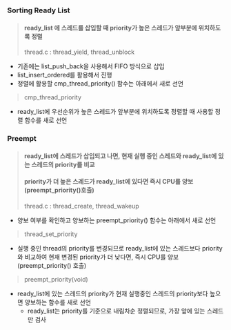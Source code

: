 ### Sorting Ready List

> #### ready_list 에 스레드를 삽입할 때 priority가 높은 스레드가 앞부분에 위치하도록 정렬
> thread.c : thread_yield, thread_unblock

- 기존에는 list_push_back을 사용해서 FIFO 방식으로 삽입
- list_insert_ordered를 활용해서 진행
- 정렬에 활용할 cmp_thread_priority() 함수는 아래에서 새로 선언

> cmp_thread_priority

- ready_list에 우선순위가 높은 스레드가 앞부분에 위치하도록 정렬할 때 사용할 정렬 함수를 새로 선언

### Preempt

> #### ready_list에 스레드가 삽입되고 나면, 현재 실행 중인 스레드와 ready_list에 있는 스레드의 priority를 비교
> #### priority가 더 높은 스레드가 ready_list에 있다면 즉시 CPU를 양보 (preempt_priority()호출)
> thread.c : thread_create, thread_wakeup

- 양보 여부를 확인하고 양보하는 preempt_priority() 함수는 아래에서 새로 선언

> thread_set_priority

- 실행 중인 thread의 priority를 변경되므로 ready_list에 있는 스레드보다 priority와 비교하여 현재 변경된 priority가 더 낮다면, 즉시 CPU를 양보(preempt_priority() 호출)

> preempt_priority(void)

- ready_list에 있는 스레드의 priority가 현재 실행중인 스레드의 priority보다 높으면 양보하는 함수를 새로 선언
    - ready_list는 priority를 기준으로 내림차순 정렬되므로, 가장 앞에 있는 스레드만 검사
